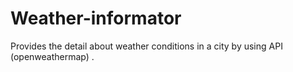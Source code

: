# Weather-informator
Provides the detail about weather conditions in a city by using API (openweathermap) . 
